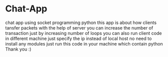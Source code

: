 # Chat-App
chat app using socket programming python
this app is about how clients tansfer packets with the help of server
you can increase the number of transaction just by increasing number of loops
you can also run client code in different machine just specify the ip instead of local host
no need to install any modules
just run this code in your machine which contain python
Thank you :)
